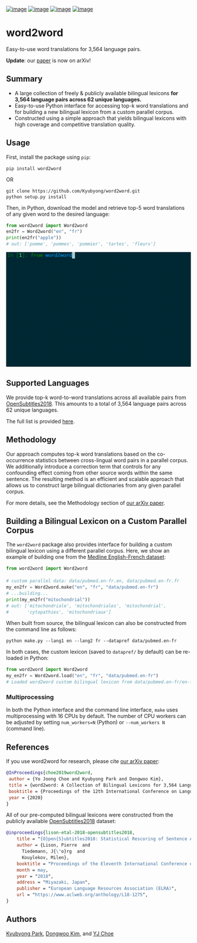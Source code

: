 [![image](https://img.shields.io/pypi/v/word2word.svg)](https://pypi.org/project/word2word/)
[![image](https://img.shields.io/pypi/l/word2word.svg)](https://pypi.org/project/word2word/)
[![image](https://img.shields.io/pypi/pyversions/word2word.svg)](https://pypi.org/project/word2word/)
[![image](https://img.shields.io/badge/Say%20Thanks-!-1EAEDB.svg)](https://saythanks.io/to/kimdwkimdw)

# word2word

Easy-to-use word translations for 3,564 language pairs.

**Update**: our [paper](https://arxiv.org/abs/1911.12019) is now on arXiv!

## Summary

* A large collection of freely & publicly available bilingual lexicons
    **for 3,564 language pairs across 62 unique languages.** 
* Easy-to-use Python interface for accessing top-k word translations and 
    for building a new bilingual lexicon from a custom parallel corpus.
* Constructed using a simple approach that yields bilingual lexicons with 
    high coverage and competitive translation quality.

## Usage

First, install the package using `pip`:
```shell script
pip install word2word
```

OR

```shell script
git clone https://github.com/Kyubyong/word2word.git
python setup.py install
```

Then, in Python, download the model and retrieve top-5 word translations 
of any given word to the desired language:
```python
from word2word import Word2word
en2fr = Word2word("en", "fr")
print(en2fr("apple"))
# out: ['pomme', 'pommes', 'pommier', 'tartes', 'fleurs']
```

![gif](./word2word.gif)

## Supported Languages

We provide top-k word-to-word translations across all available pairs 
    from [OpenSubtitles2018](http://opus.nlpl.eu/OpenSubtitles2018.php). 
This amounts to a total of 3,564 language pairs across 62 unique languages. 

The full list is provided [here](word2word/supporting_languages.txt).

## Methodology

Our approach computes top-k word translations based on 
the co-occurrence statistics between cross-lingual word pairs in a parallel corpus.
We additionally introduce a correction term that controls for any confounding effect
coming from other source words within the same sentence.
The resulting method is an efficient and scalable approach that allows us to
construct large bilingual dictionaries from any given parallel corpus. 

For more details, see the Methodology section of [our arXiv paper](https://arxiv.org/abs/1911.12019).


## Building a Bilingual Lexicon on a Custom Parallel Corpus

The `word2word` package also provides interface for 
building a custom bilingual lexicon using a different parallel corpus.
Here, we show an example of building one from 
the [Medline English-French dataset](https://drive.google.com/drive/folders/0B3UxRWA52hBjQjZmYlRZWHQ4SUE): 
```python
from word2word import Word2word

# custom parallel data: data/pubmed.en-fr.en, data/pubmed.en-fr.fr
my_en2fr = Word2word.make("en", "fr", "data/pubmed.en-fr")
# ...building...
print(my_en2fr("mitochondrial"))
# out: ['mitochondriale', 'mitochondriales', 'mitochondrial', 
#       'cytopathies', 'mitochondriaux']
```

When built from source, the bilingual lexicon can also be constructed from the command line as follows:
```shell script
python make.py --lang1 en --lang2 fr --datapref data/pubmed.en-fr
```

In both cases, the custom lexicon (saved to `datapref/` by default) can be re-loaded in Python:
```python
from word2word import Word2word
my_en2fr = Word2word.load("en", "fr", "data/pubmed.en-fr")
# Loaded word2word custom bilingual lexicon from data/pubmed.en-fr/en-fr.pkl
```

### Multiprocessing

In both the Python interface and the command line interface, 
`make` uses multiprocessing with 16 CPUs by default.
The number of CPU workers can be adjusted by setting 
`num_workers=N` (Python) or `--num_workers N` (command line).

## References

If you use word2word for research, please cite [our arXiv paper](https://arxiv.org/abs/1911.12019):
```bibtex
@InProceedings{choe2019word2word,
 author = {Yo Joong Choe and Kyubyong Park and Dongwoo Kim},
 title = {word2word: A Collection of Bilingual Lexicons for 3,564 Language Pairs},
 booktitle = {Proceedings of the 12th International Conference on Language Resources and Evaluation (LREC 2020)},
 year = {2020}
}
```

All of our pre-computed bilingual lexicons were constructed from the publicly available
    [OpenSubtitles2018](http://opus.nlpl.eu/OpenSubtitles2018.php) dataset:
```bibtex
@inproceedings{lison-etal-2018-opensubtitles2018,
    title = "{O}pen{S}ubtitles2018: Statistical Rescoring of Sentence Alignments in Large, Noisy Parallel Corpora",
    author = {Lison, Pierre  and
      Tiedemann, J{\"o}rg  and
      Kouylekov, Milen},
    booktitle = "Proceedings of the Eleventh International Conference on Language Resources and Evaluation ({LREC} 2018)",
    month = may,
    year = "2018",
    address = "Miyazaki, Japan",
    publisher = "European Language Resources Association (ELRA)",
    url = "https://www.aclweb.org/anthology/L18-1275",
}
```

## Authors

[Kyubyong Park](https://github.com/Kyubyong), 
[Dongwoo Kim](https://github.com/kimdwkimdw), and 
[YJ Choe](https://github.com/yjchoe)

